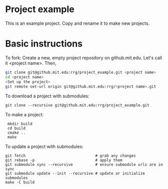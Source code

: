 # Project example

This is an example project. Copy and rename it to make new projects.

# Basic instructions

To fork:
Create a new, empty project repository on github.mit.edu. Let's call it \<project name\>. Then,
```bash
git clone git@github.mit.edu:rrg/project_example.git <project name>
cd <project name>
<Set up the project>
git remote set-url origin git@github.mit.edu:rrg/<project name>.git
```

To download a project with submodules:
```
git clone --recursive git@github.mit.edu:rrg/project_example.git
```

To make a project:
```
 mkdir build
 cd build
 cmake ..
 make
```

To update a project with submodules:
```
git fetch                               # grab any changes
git rebase -p                           # apply them
git submodule sync --recursive          # ensure submodule urls are in sync
git submodule update --init --recursive # update or initialize submodules
make -C build
```
